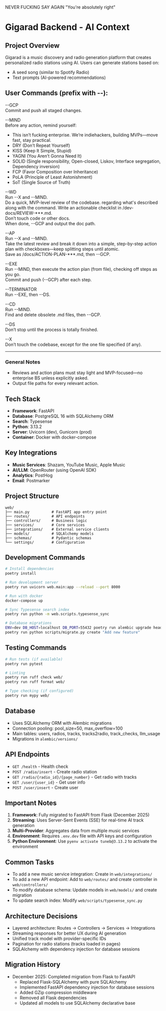 NEVER FUCKING SAY AGAIN "You're absolutely right"


# Gigarad Backend - AI Context

## Project Overview
Gigarad is a music discovery and radio generation platform that creates personalized radio stations using AI. Users can generate stations based on:
- A seed song (similar to Spotify Radio)
- Text prompts (AI-powered recommendations)


## User Commands (prefix with --):

--GCP  
Commit and push all staged changes.

--MIND  
Before any action, remind yourself:  
- This isn’t fucking enterprise. We’re indiehackers, building MVPs—move fast, stay practical.
- DRY (Don’t Repeat Yourself)
- KISS (Keep It Simple, Stupid)
- YAGNI (You Aren’t Gonna Need It)
- SOLID (Single responsibility, Open-closed, Liskov, Interface segregation, Dependency inversion)
- FCP (Favor Composition over Inheritance)
- PoLA (Principle of Least Astonishment)
- SoT (Single Source of Truth)

--WD  
Run --X and --MIND.  
Do a quick, MVP-level review of the codebase. regarding what's described along with the command. 
Write an actionable checklist in /dev-docs/REVIEW-***.md.  
Don’t touch code or other docs.  
When done, --GCP and output the doc path.

--AP  
Run --X and --MIND.  
Take the latest review and break it down into a simple, step-by-step action plan with checkboxes—keep splitting steps until atomic.  
Save as /docs/ACTION-PLAN-***.md, then --GCP.

--EXE  
Run --MIND, then execute the action plan (from file), checking off steps as you go.  
Commit and push (--GCP) after each step.

--TERMINATOR  
Run --EXE, then --DS.

--CD  
Run --MIND.  
Find and delete obsolete .md files, then --GCP.

--DS  
Don’t stop until the process is totally finished.

--X  
Don’t touch the codebase, except for the one file specified (if any).

---

### General Notes

- Reviews and action plans must stay light and MVP-focused—no enterprise BS unless explicitly asked.
- Output file paths for every relevant action.


## Tech Stack
- **Framework**: FastAPI
- **Database**: PostgreSQL 16 with SQLAlchemy ORM
- **Search**: Typesense
- **Python**: 3.13.2
- **Server**: Uvicorn (dev), Gunicorn (prod)
- **Container**: Docker with docker-compose

## Key Integrations
- **Music Services**: Shazam, YouTube Music, Apple Music
- **AI/LLM**: OpenRouter (using OpenAI SDK)
- **Analytics**: PostHog
- **Email**: Postmarker

## Project Structure
```
web/
├── main.py          # FastAPI app entry point
├── routes/          # API endpoints
├── controllers/     # Business logic
├── services/        # Core services
├── integrations/    # External service clients
├── models/          # SQLAlchemy models
├── schemas/         # Pydantic schemas
└── settings/        # Configuration
```

## Development Commands
```bash
# Install dependencies
poetry install

# Run development server
poetry run uvicorn web.main:app --reload --port 8000

# Run with docker
docker-compose up

# Sync Typesense search index
poetry run python -m web.scripts.typesense_sync

# Database migrations
ENV=dev DB_HOST=localhost DB_PORT=55432 poetry run alembic upgrade head
poetry run python scripts/migrate.py create "Add new feature"
```

## Testing Commands
```bash
# Run tests (if available)
poetry run pytest

# Linting
poetry run ruff check web/
poetry run ruff format web/

# Type checking (if configured)
poetry run mypy web/
```

## Database
- Uses SQLAlchemy ORM with Alembic migrations
- Connection pooling: pool_size=50, max_overflow=100
- Main tables: users, radios, tracks, tracks2radio, track_checks, llm_usage
- Migrations in `alembic/versions/`

## API Endpoints
- `GET /health` - Health check
- `POST /radio/insert` - Create radio station
- `GET /radio/{radio_id}/{page_number}` - Get radio with tracks
- `GET /user/{user_id}` - Get user info
- `POST /user/insert` - Create user

## Important Notes
1. **Framework**: Fully migrated to FastAPI from Flask (December 2025)
2. **Streaming**: Uses Server-Sent Events (SSE) for real-time AI track generation
3. **Multi-Provider**: Aggregates data from multiple music services
4. **Environment**: Requires `.env.dev` file with API keys and configuration
5. **Python Environment**: Use `pyenv activate tuneb@3.13.2` to activate the environment

## Common Tasks
- To add a new music service integration: Create in `web/integrations/`
- To add a new API endpoint: Add to `web/routes/` and create controller in `web/controllers/`
- To modify database schema: Update models in `web/models/` and create migration
- To update search index: Modify `web/scripts/typesense_sync.py`

## Architecture Decisions
- Layered architecture: Routes → Controllers → Services → Integrations
- Streaming responses for better UX during AI generation
- Unified track model with provider-specific IDs
- Pagination for radio stations (tracks loaded in pages)
- SQLAlchemy with dependency injection for database sessions

## Migration History
- December 2025: Completed migration from Flask to FastAPI
  - Replaced Flask-SQLAlchemy with pure SQLAlchemy
  - Implemented FastAPI dependency injection for database sessions
  - Added GZip compression middleware
  - Removed all Flask dependencies
  - Updated all models to use SQLAlchemy declarative base